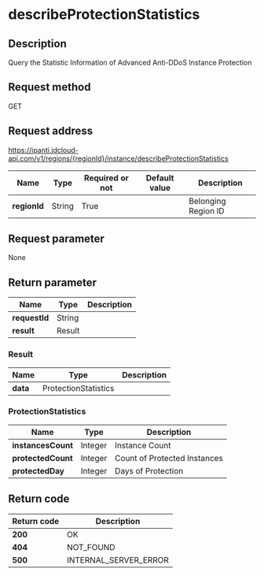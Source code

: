 # describeProtectionStatistics


## Description
Query the Statistic Information of Advanced Anti-DDoS Instance Protection

## Request method
GET

## Request address
https://ipanti.jdcloud-api.com/v1/regions/{regionId}/instance/describeProtectionStatistics

|Name|Type|Required or not|Default value|Description|
|---|---|---|---|---|
|**regionId**|String|True||Belonging Region ID|

## Request parameter
None


## Return parameter
|Name|Type|Description|
|---|---|---|
|**requestId**|String||
|**result**|Result||


### Result
|Name|Type|Description|
|---|---|---|
|**data**|ProtectionStatistics||
### ProtectionStatistics
|Name|Type|Description|
|---|---|---|
|**instancesCount**|Integer|Instance Count|
|**protectedCount**|Integer|Count of Protected Instances|
|**protectedDay**|Integer|Days of Protection|

## Return code
|Return code|Description|
|---|---|
|**200**|OK|
|**404**|NOT_FOUND|
|**500**|INTERNAL_SERVER_ERROR|
